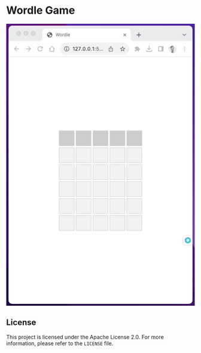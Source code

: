 # Wordle Game

![screen record](ss.gif)

## License

This project is licensed under the Apache License 2.0. For more information, please refer to the `LICENSE` file.
